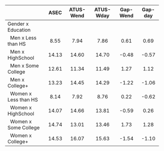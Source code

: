 
|                      |         ASEC |    ATUS-Wend |    ATUS-Wday |     Gap-Wend |      Gap-day |
| -------------------- | :----------: | :----------: | :----------: | :----------: | :----------: |
| Gender x Education   |              |              |              |              |              |
| &nbsp;&nbsp;Men x Less than HS |         8.55 |         7.94 |         7.86 |         0.61 |         0.69 |
| &nbsp;&nbsp;Men x HighSchool |        14.13 |        14.60 |        14.70 |        -0.48 |        -0.57 |
| &nbsp;&nbsp;Men x Some College |        12.61 |        11.34 |        11.49 |         1.27 |         1.12 |
| &nbsp;&nbsp;Men x College+ |        13.23 |        14.45 |        14.29 |        -1.22 |        -1.06 |
| &nbsp;&nbsp;Women x Less than HS |         8.14 |         7.92 |         8.76 |         0.22 |        -0.62 |
| &nbsp;&nbsp;Women x HighSchool |        14.07 |        14.66 |        13.81 |        -0.59 |         0.26 |
| &nbsp;&nbsp;Women x Some College |        14.74 |        13.01 |        13.46 |         1.73 |         1.28 |
| &nbsp;&nbsp;Women x College+ |        14.53 |        16.07 |        15.63 |        -1.54 |        -1.10 |

